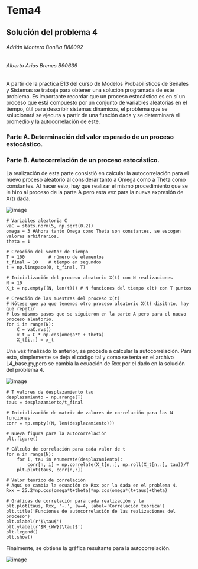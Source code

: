 # Tema4
## Solución del problema 4
###### Adrián Montero Bonilla B88092
###### Alberto Arias Brenes B90639

A partir de la práctica E13 del curso de Modelos Probabilísticos de Señales y Sistemas se trabaja para obtener una solución programada de este problema. 
Es importante recordar que un proceso estocástico es en sí un proceso que está compuesto por un conjunto de variables aleatorias en el tiempo, útil para describir sistemas dinámicos, el problema que se solucionará se ejecuta a partir de una función dada y se determinará el promedio y la autocorrelación de este. 

### Parte A. Determinación del valor esperado de un proceso estocástico.










### Parte B. Autocorrelación de un proceso estocástico. 

La realización de esta parte consistió en calcular la autocorrelación para el nuevo proceso aleatorio al considerar tanto a Omega como a Theta como constantes. Al hacer esto, hay que realizar el mismo procedimiento que se le hizo al proceso de la parte A pero esta vez para la nueva expresión de X(t) dada. 

![image](https://user-images.githubusercontent.com/93066389/142434066-062af162-953b-4e15-ab74-2445a043d52f.png)

```
# Variables aleatoria C
vaC = stats.norm(5, np.sqrt(0.2))
omega = 3 #Ahora tanto Omega como Theta son constantes, se escogen valores arbitrarios.
theta = 1

# Creación del vector de tiempo
T = 100			# número de elementos
t_final = 10	# tiempo en segundos
t = np.linspace(0, t_final, T)

# Inicialización del proceso aleatorio X(t) con N realizaciones
N = 10
X_t = np.empty((N, len(t)))	# N funciones del tiempo x(t) con T puntos

# Creación de las muestras del proceso x(t)
# Nótese que ya que tenemos otro proceso aleatorio X(t) disitnto, hay que repetir
# los mismos pasos que se siguieron en la parte A pero para el nuevo proceso aleatorio.
for i in range(N):
	C = vaC.rvs()
	x_t = C * np.cos(omega*t + theta)
	X_t[i,:] = x_t
```

Una vez finalizado lo anterior, se procede a calcular la autocorrelación. Para esto, simplemente se deja el código tal y como se tenía en el archivo L4_base.py,pero se cambia la ecuación de Rxx por el dado en la solución del problema 4. 

![image](https://user-images.githubusercontent.com/93066389/142434814-4b7d19e1-b655-4357-8545-f8bd15968de0.png)

```
# T valores de desplazamiento tau
desplazamiento = np.arange(T)
taus = desplazamiento/t_final

# Inicialización de matriz de valores de correlación para las N funciones
corr = np.empty((N, len(desplazamiento)))

# Nueva figura para la autocorrelación
plt.figure()

# Cálculo de correlación para cada valor de t
for n in range(N):
	for i, tau in enumerate(desplazamiento):
		corr[n, i] = np.correlate(X_t[n,:], np.roll(X_t[n,:], tau))/T
	plt.plot(taus, corr[n,:])

# Valor teórico de correlación
# Aquí se cambia la ecuación de Rxx por la dada en el problema 4.
Rxx = 25.2*np.cos(omega*t+theta)*np.cos(omega*(t+taus)+theta)

# Gráficas de correlación para cada realización y la
plt.plot(taus, Rxx, '-.', lw=4, label='Correlación teórica')
plt.title('Funciones de autocorrelación de las realizaciones del proceso')
plt.xlabel(r'$\tau$')
plt.ylabel(r'$R_{WW}(\tau)$')
plt.legend()
plt.show()
```
Finalmente, se obtiene la gráfica resultante para la autocorrelación. 

![image](https://user-images.githubusercontent.com/93066389/142442476-35c3952e-d6f6-4cb0-bfd9-40351ed982d1.png)



